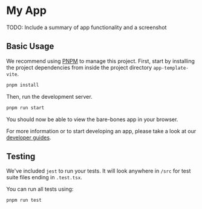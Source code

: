 My App
===

TODO: Include a summary of app functionality and a screenshot

Basic Usage
---

We recommend using [PNPM](https://pnpm.io/) to manage this project. First, start by installing the project 
dependencies from inside the project directory `app-template-vite`.

```bash
pnpm install
```

Then, run the development server.

```bash
pnpm run start
```

You should now be able to view the bare-bones app in your browser.

For more information or to start developing an app, please take a look at our [developer guides](https://support.deskpro.com/en/guides/developers/apps/apps-1/anatomy-of-an-app).

Testing
---

We've included `jest` to run your tests. It will look anywhere in `/src` for test suite files ending in `.test.tsx`.

You can run all tests using:

```bash
pnpm run test
```
